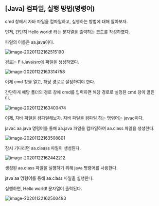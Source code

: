 ## [Java] 컴파일, 실행 방법(명령어)

cmd 창에서 자바 파일을 컴파일하고, 실행하는 방법에 대해 알아보자.

먼저, 간단히 Hello world! 라는 문자열을 출력하는 코드를 작성하였다.

파일의 이름은 aa.java이다.

![image-20201122162515190](C:\Users\Hatae\AppData\Roaming\Typora\typora-user-images\image-20201122162515190.png)



경로는 F:\Java\src에 파일을 생성하였다. 

![image-20201122163314758](C:\Users\Hatae\AppData\Roaming\Typora\typora-user-images\image-20201122163314758.png)



이제 cmd 창을 열고, 해당 경로로 설정하여야 한다.

간단하게 해당 폴더의 경로 창에 cmd를 입력하면 해당 경로로 설정된 cmd 창이 열린다.

![image-20201122163400474](C:\Users\Hatae\AppData\Roaming\Typora\typora-user-images\image-20201122163400474.png)



이제, 자바 파일을 컴파일해보자. 자바 파일을 컴파일 하는 명령어는 javac이다. 

javac aa.java 명령어를 통해 aa.java 파일을 컴파일하여 aa.class 파일을 생성한다.

![image-20201122163508801](C:\Users\Hatae\AppData\Roaming\Typora\typora-user-images\image-20201122163508801.png)



잠시 기다리면 aa.claass 파일이 생성된다.

![image-20201122162442212](C:\Users\Hatae\AppData\Roaming\Typora\typora-user-images\image-20201122162442212.png)



생성된 aa.class 파일을 실행하기 위해 java 명령어를 사용한다. 

java aa 명령어를 통해 aa.class 파일을 실행한다.

실행하면, Hello world! 문자열이 출력된다.

![image-20201122162500493](C:\Users\Hatae\AppData\Roaming\Typora\typora-user-images\image-20201122162500493.png)



